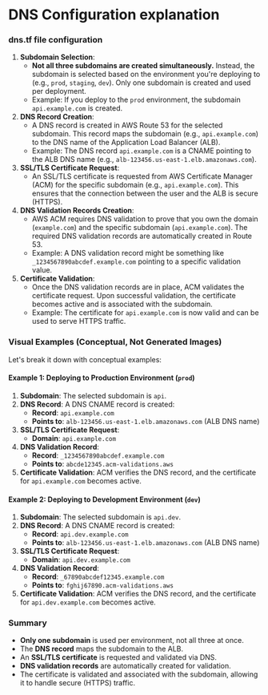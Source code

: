 # DNS Configuration explanation

### dns.tf file configuration

1. **Subdomain Selection**:
   * **Not all three subdomains are created simultaneously.** Instead, the subdomain is selected based on the environment you're deploying to (e.g., `prod`, `staging`, `dev`). Only one subdomain is created and used per deployment.
   * Example: If you deploy to the `prod` environment, the subdomain `api.example.com` is created.
2. **DNS Record Creation**:
   * A DNS record is created in AWS Route 53 for the selected subdomain. This record maps the subdomain (e.g., `api.example.com`) to the DNS name of the Application Load Balancer (ALB).
   * Example: The DNS record `api.example.com` is a CNAME pointing to the ALB DNS name (e.g., `alb-123456.us-east-1.elb.amazonaws.com`).
3. **SSL/TLS Certificate Request**:
   * An SSL/TLS certificate is requested from AWS Certificate Manager (ACM) for the specific subdomain (e.g., `api.example.com`). This ensures that the connection between the user and the ALB is secure (HTTPS).
4. **DNS Validation Records Creation**:
   * AWS ACM requires DNS validation to prove that you own the domain (`example.com`) and the specific subdomain (`api.example.com`). The required DNS validation records are automatically created in Route 53.
   * Example: A DNS validation record might be something like `_1234567890abcdef.example.com` pointing to a specific validation value.
5. **Certificate Validation**:
   * Once the DNS validation records are in place, ACM validates the certificate request. Upon successful validation, the certificate becomes active and is associated with the subdomain.
   * Example: The certificate for `api.example.com` is now valid and can be used to serve HTTPS traffic.

### Visual Examples (Conceptual, Not Generated Images)

Let's break it down with conceptual examples:

#### Example 1: Deploying to Production Environment (`prod`)

1. **Subdomain**: The selected subdomain is `api`.
2. **DNS Record**: A DNS CNAME record is created:
   * **Record**: `api.example.com`
   * **Points to**: `alb-123456.us-east-1.elb.amazonaws.com` (ALB DNS name)
3. **SSL/TLS Certificate Request**:
   * **Domain**: `api.example.com`
4. **DNS Validation Record**:
   * **Record**: `_1234567890abcdef.example.com`
   * **Points to**: `abcde12345.acm-validations.aws`
5. **Certificate Validation**: ACM verifies the DNS record, and the certificate for `api.example.com` becomes active.

#### Example 2: Deploying to Development Environment (`dev`)

1. **Subdomain**: The selected subdomain is `api.dev`.
2. **DNS Record**: A DNS CNAME record is created:
   * **Record**: `api.dev.example.com`
   * **Points to**: `alb-123456.us-east-1.elb.amazonaws.com` (ALB DNS name)
3. **SSL/TLS Certificate Request**:
   * **Domain**: `api.dev.example.com`
4. **DNS Validation Record**:
   * **Record**: `_67890abcdef12345.example.com`
   * **Points to**: `fghij67890.acm-validations.aws`
5. **Certificate Validation**: ACM verifies the DNS record, and the certificate for `api.dev.example.com` becomes active.

### Summary

* **Only one subdomain** is used per environment, not all three at once.
* The **DNS record** maps the subdomain to the ALB.
* An **SSL/TLS certificate** is requested and validated via DNS.
* **DNS validation records** are automatically created for validation.
* The certificate is validated and associated with the subdomain, allowing it to handle secure (HTTPS) traffic.
